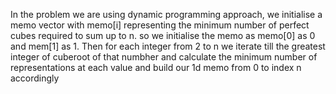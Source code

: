In the problem we are using dynamic programming approach, we initialise a memo vector with memo[i] representing the minimum number of perfect cubes required to sum up to n. 
so we initialise the memo as memo[0] as 0 and mem[1] as 1. Then for each integer from 2 to n we iterate till the greatest integer of cuberoot of that numbher and calculate the minimum number 
of representations at each value and build our 1d memo from 0 to index n accordingly
